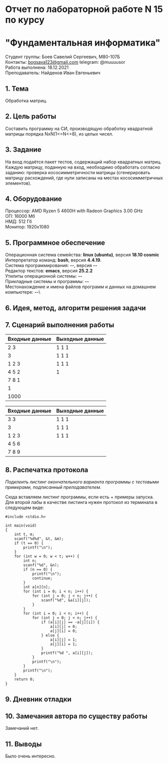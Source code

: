 # Отчет по лабораторной работе N 15 по курсу
# "Фундаментальная информатика"

Студент группы: Боев Савелий Сергеевич, M80-107Б\
Контакты: bogsava123@gmail.com  telegram: @muuuusor\
Работа выполнена: 18.12.2021\
Преподаватель: Найденов Иван Евгеньевич


## 1. Тема

Обработка матриц.

## 2. Цель работы

Составить программу на СИ, производящую обработку квадратной матрицы порядка NxN(1<=N<=8), из целых чисел.

## 3. Задание

На вход подаётся пакет тестов, содержащий набор квадратных матриц. Каждую матрицу, поданную на вход, необходимо обработать согласно заданию: проверка кососимметричности матрицы (сгенерировать матрицу расхождений, где нули записаны на местах кососимметричных элементов).

## 4. Оборудование

Процессор: AMD Ryzen 5 4600H with Radeon Graphics 3.00 GHz\
ОП: 16000 Мб\
НМД: 512 Гб\
Монитор: 1920x1080

## 5. Программное обеспечение

Операционная система семейства: **linux (ubuntu)**, версия **18.10 cosmic**\
Интерпретатор команд: **bash**, версия **4.4.19**.\
Система программирования: **--**, версия **--**\
Редактор текстов: **emacs**, версия **25.2.2**\
Утилиты операционной системы: **--**\
Прикладные системы и программы: **--**\
Местонахождение и имена файлов программ и данных на домашнем компьютере: **--**\

## 6. Идея, метод, алгоритм решения задачи

## 7. Сценарий выполнения работы

| Входные данные | Выходные данные |
| -------------- | --------------- |
|2 3|1 1 1|
|3|1 1 1|
|1 2 3|1 1 1|
|4 5 2|1|
|7 8 1|                         |
|1|            |
|1000|            |

| Входные данные | Выходные данные |
| -------------- | --------------- |
|3 3|1 1 1|
|3|1 1 1|
|1 2 3|1 1 1|
|4 5 6||
|7 8 9|                         |

## 8. Распечатка протокола
*Подклеить листинг окончательного варианта программы с тестовыми примерами, подписанный преподавателем.*

Сюда вставляем листинг программы, если есть + примеры запуска. Для второй лабы в качестве листинга нужен протокол из терминала в следующем виде:

```
#include <stdio.h>

int main(void)
{
    int t, m;
    scanf("%d%d", &t, &m);
    if (t == 0) {
        printf("\n");
    }
    for (int w = 0; w < t; w++) {
        int n;
        scanf("%d", &n);
        if (n == 0) {
            printf("\n");
            continue;
        }
        int a[n][n];
        for (int i = 0; i < n; i++) {
            for (int j = 0; j < n; j++) {
                scanf("%d", &a[i][j]);
            }
        }
        for (int i = 0; i < n; i++) {
            for (int j = 0; j < n; j++) {
                if (a[i][j] == -a[j][i]) {
                    a[i][j] = 0;
                    a[j][i] = 0;
                } else {
                    a[i][j] = 1;
                    a[j][i] = 1;
                }
                printf("%d ", a[i][j]);
            }
            printf("\n");
        }
        printf("\n");
    }
    return 0;
}
```

## 9. Дневник отладки

## 10. Замечания автора по существу работы

Замечаний нет.

## 11. Выводы

Было очень интересно.
